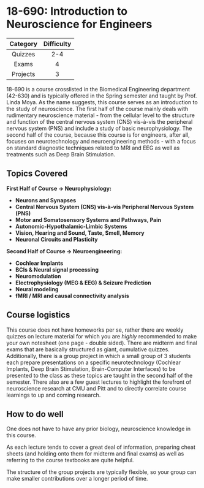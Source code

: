 # 18-690: Introduction to Neuroscience for Engineers

| Category | Difficulty |
|:-:       | :-:        |
| Quizzes  | 2-4        |
| Exams    | 4          |
| Projects | 3          |

18-690 is a course crosslisted in the Biomedical Engineering department (42-630) and is typically offered in the Spring semester and taught by Prof. Linda Moya. As the name suggests, this course serves as an introduction to the study of neuroscience. The first half of the course mainly deals with rudimentary neuroscience material - from the cellular level to the structure and function of the central nervous system (CNS) vis-à-vis the peripheral nervous system (PNS) and include a study of basic neurophysiology. The second half of the course, because this course is for engineers, after all, focuses on neurotechnology and neuroengineering methods - with a focus on standard diagnostic techniques related to MRI and EEG as well as treatments such as Deep Brain Stimulation. 

## Topics Covered

**First Half of Course -> Neurophysiology:**
- **Neurons and Synapses**
- **Central Nervous System (CNS) vis-à-vis Peripheral Nervous System (PNS)**
- **Motor and Somatosensory Systems and Pathways, Pain**
- **Autonomic-Hypothalamic-Limbic Systems**
- **Vision, Hearing and Sound, Taste, Smell, Memory**
- **Neuronal Circuits and Plasticity**

**Second Half of Course -> Neuroengineering:**
- **Cochlear Implants**
- **BCIs & Neural signal processing**
- **Neuromodulation**
- **Electrophysiology (MEG & EEG) & Seizure Prediction**
- **Neural modeling**
- **fMRI / MRI and causal connectivity analysis**

## Course logistics

This course does not have homeworks per se, rather there are weekly quizzes on lecture material for which you are *highly* recommended to make your own notesheet (one page - double sided). There are midterm and final exams that are basically structured as giant, cumulative quizzes. Additionally, there is a group project in which a small group of 3 students each prepare presentations on a specific neurotechnology (Cochlear Implants, Deep Brain Stimulation, Brain-Computer Interfaces) to be presented to the class as these topics are taught in the second half of the semester. There also are a few guest lectures to highlight the forefront of neuroscience research at CMU and Pitt and to directly correlate course learnings to up and coming research.

## How to do well

One does not have to have any prior biology, neuroscience knowledge in this course. 

As each lecture tends to cover a great deal of information, preparing cheat sheets (and holding onto them for midterm and final exams) as well as referring to the course textbooks are quite helpful.

The structure of the group projects are typically flexible, so your group can make smaller contributions over a longer period of time. 
